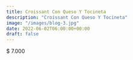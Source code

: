 ```yaml
---
title: Croissant Con Queso Y Tocineta
description: "Croissant Con Queso Y Tocineta"
image: "/images/blog-3.jpg"
date: 2022-06-02T06:00:00+00:00
draft: false
---
```


$ 7.000
